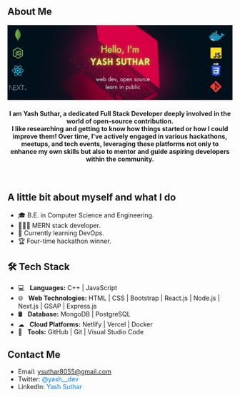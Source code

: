 
<h2>About Me</h2>
<img src="https://github.com/Yash636261/yash636261/blob/main/GIthub_banner.jpg?raw=true" alt"banner image">
<div align="center">

<h4>
I am Yash Suthar, a dedicated Full Stack Developer deeply involved in the world of open-source contribution.</br> 
I like researching and getting to know how things started or how I could improve them! Over time, I've actively engaged in various hackathons, meetups, and tech events, leveraging these platforms not only to enhance my own skills but also to mentor and guide aspiring developers within the community. 
</h4>


</div>
<br/>

## A little bit about myself and what I do
- :mortar_board: B.E. in Computer Science and Engineering.
- 👨🏽‍💻 MERN stack developer.
- 📘 Currently learning DevOps.
- 🏆 Four-time hackathon winner.

  
## 🛠 Tech Stack ##

- 💻 &nbsp; **Languages:** C++ | JavaScript
- 🌐 &nbsp; **Web Technologies:** HTML | CSS | Bootstrap | React.js | Node.js | Next.js | GSAP | Express.js
- 🛢️ &nbsp; **Database:** MongoDB | PostgreSQL
- ☁ &nbsp; **Cloud Platforms:** Netlify | Vercel | Docker
- 🔧 &nbsp; **Tools:** GitHub | Git | Visual Studio Code


## Contact Me

- Email: <a href="mailto:ysuthar8055@gmail.com" style="text-decoration: none; color: #007bff;">ysuthar8055@gmail.com</a>
- Twitter: <a href="https://twitter.com/yash__dev" style="text-decoration: none; color: #007bff;">@yash__dev</a>
- LinkedIn: <a href="https://www.linkedin.com/in/yash-suthar-22339124a" style="text-decoration: none; color: #007bff;">Yash Suthar</a>

<!--
<html>
<a href="https://twitter.com/yash__dev"><img src="https://cdn1.iconfinder.com/data/icons/somacro___dpi_social_media_icons_by_vervex-dfjq/500/twitter.png" alt="Twitter" width"32" height="32"></a> &nbsp;
<a href="https://www.linkedin.com/in/yash-suthar-22339124a"><img src="https://www.effa.nl/wp-content/uploads/2018/01/linkedin-logo.png" alt="LinkedIN" width"32" height="32"></a>&nbsp; 
<a href="https://mail.google.com/mail/u/0/?hl=en/#advanced-search/to=ysuthar8055%40gmail.com&query=in%3Adraft&isrefinement=true&todisplay=Yash+Suthar?compose=new"><img src="https://cdn1.iconfinder.com/data/icons/basic-22/512/1047_fav_msg_c-512.png" alt="Mail" width"32" height="32"></a>
  
</html>

<br>  
  
<!--
<p align="left"> <img src="https://komarev.com/ghpvc/?username=yash636261&label=Profile%20views&color=0e75b6&style=flat" alt="yash636261" /> </p>
 


<h2>Stats</h2> 
![](https://github-readme-stats.vercel.app/api?username=yash636261&theme=slateorange&hide_border=true&include_all_commits=false&count_private=true)<br/>
![](https://github-readme-streak-stats.herokuapp.com/?user=yash636261&theme=slateorange&hide_border=true)<br/>
![](https://github-readme-stats.vercel.app/api/top-langs/?username=yash636261&theme=slateorange&hide_border=true&include_all_commits=false&count_private=true&layout=compact)

--!>
